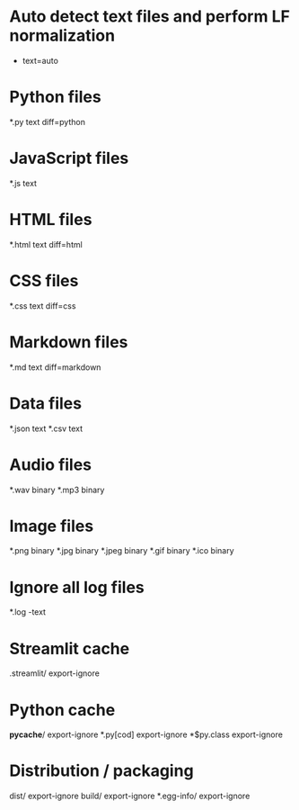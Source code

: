 # Auto detect text files and perform LF normalization
* text=auto

# Python files
*.py text diff=python

# JavaScript files
*.js text

# HTML files
*.html text diff=html

# CSS files
*.css text diff=css

# Markdown files
*.md text diff=markdown

# Data files
*.json text
*.csv text

# Audio files
*.wav binary
*.mp3 binary

# Image files
*.png binary
*.jpg binary
*.jpeg binary
*.gif binary
*.ico binary

# Ignore all log files
*.log -text

# Streamlit cache
.streamlit/ export-ignore

# Python cache
__pycache__/ export-ignore
*.py[cod] export-ignore
*$py.class export-ignore

# Distribution / packaging
dist/ export-ignore
build/ export-ignore
*.egg-info/ export-ignore
